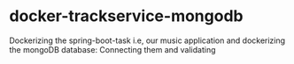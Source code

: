 # docker-trackservice-mongodb

Dockerizing the spring-boot-task i.e, our music application and dockerizing the mongoDB database: Connecting them and validating
